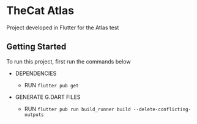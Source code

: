 # TheCat Atlas

Project developed in Flutter for the Atlas test

## Getting Started

To run this project, first run the commands below

+ DEPENDENCIES
    + RUN `flutter pub get`

+ GENERATE G.DART FILES
    +  RUN `flutter pub run build_runner build --delete-conflicting-outputs`